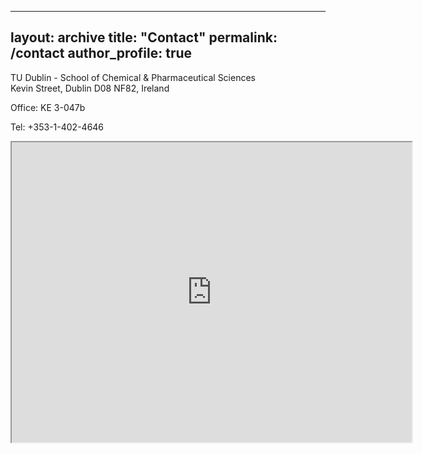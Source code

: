 
---
layout: archive
title: "Contact"
permalink: /contact
author_profile: true
---

TU Dublin - School of Chemical & Pharmaceutical Sciences<br/>
Kevin Street, Dublin D08 NF82, Ireland


Office: KE 3-047b

Tel: +353-1-402-4646


<iframe src="https://www.google.com/maps/d/embed?mid=1ELysbd_HcyENvsuK5auBFbFpwZ0" width="640" height="480"></iframe>
